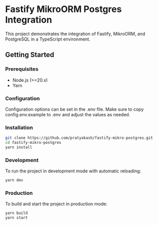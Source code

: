 # Fastify MikroORM Postgres Integration

This project demonstrates the integration of Fastify, MikroORM, and PostgreSQL in a TypeScript environment.

## Getting Started

### Prerequisites

- Node.js (>=20.x)
- Yarn

### Configuration
Configuration options can be set in the .env file. Make sure to copy config.env.example to .env and adjust the values as needed.

### Installation

```sh
git clone https://github.com/pratyakash/fastify-mikro-postgres.git
cd fastify-mikro-postgres
yarn install
```
### Development

To run the project in development mode with automatic reloading:
```sh
yarn dev
```

### Production
To build and start the project in production mode:
```sh
yarn build
yarn start
```
